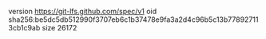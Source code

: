 version https://git-lfs.github.com/spec/v1
oid sha256:be5dc5db512990f3707eb6c1b37478e9fa3a2d4c96b5c13b778927113cb1c9ab
size 26172

